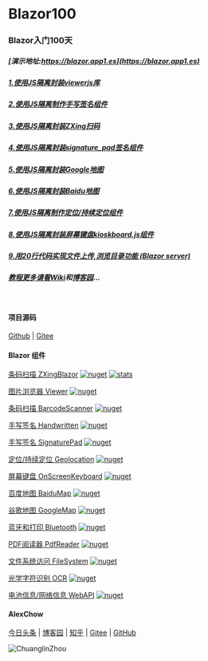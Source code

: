 # Blazor100
### Blazor入门100天

##### [演示地址:https://blazor.app1.es](https://blazor.app1.es)

##### [1.使用JS隔离封装viewerjs库](D1.Viewer.md)

##### [2.使用JS隔离制作手写签名组件](D2.Handwritten.md)

##### [3.使用JS隔离封装ZXing扫码](D3.BarcodeScanner.md)

##### [4.使用JS隔离封装signature_pad签名组件](D4.SignaturePad.md)

##### [5.使用JS隔离封装Google地图](D5.GoogleMap.md)

##### [6.使用JS隔离封装Baidu地图](D6.BaiduMap.md)

##### [7.使用JS隔离制作定位/持续定位组件](D7.Geolocation.md)

##### [8.使用JS隔离封装屏幕键盘kioskboard.js组件](D8.OnScreenKeyboard.md)

##### [9.用20行代码实现文件上传,浏览目录功能 (Blazor server)](D9.BlazorFileUpload.md)

##### [教程更多请看Wiki](https://github.com/densen2014/Blazor100/wiki)和[博客园](https://www.cnblogs.com/densen2014)...

<br/>

#### 项目源码

[Github](https://github.com/densen2014/Blazor100) | [Gitee](https://gitee.com/densen2014/Blazor100)

#### Blazor 组件

[条码扫描 ZXingBlazor](https://www.nuget.org/packages/ZXingBlazor#readme-body-tab)
[![nuget](https://img.shields.io/nuget/v/ZXingBlazor.svg?style=social&logo=appveyor)](https://www.nuget.org/packages/ZXingBlazor) 
[![stats](https://img.shields.io/nuget/dt/ZXingBlazor.svg?style=social&logo=appveyor)](https://www.nuget.org/stats/packages/ZXingBlazor?groupby=Version)

[图片浏览器 Viewer](https://www.nuget.org/packages/BootstrapBlazor.Viewer#readme-body-tab)
[![nuget](https://img.shields.io/nuget/v/BootstrapBlazor.Viewer.svg?style=social&logo=nuget)](https://www.nuget.org/packages/BootstrapBlazor.Viewer) 
  
[条码扫描 BarcodeScanner](Densen.Component.Blazor/BarcodeScanner.md)
[![nuget](https://img.shields.io/nuget/v/Densen.Component.Blazor.svg?style=social&logo=appveyor)](https://www.nuget.org/packages/Densen.Component.Blazor) 
   
[手写签名 Handwritten](Densen.Component.Blazor/Handwritten.md)
[![nuget](https://img.shields.io/nuget/v/Densen.Component.Blazor.svg?style=social&logo=appveyor)](https://www.nuget.org/packages/Densen.Component.Blazor) 

[手写签名 SignaturePad](https://www.nuget.org/packages/BootstrapBlazor.SignaturePad#readme-body-tab)
[![nuget](https://img.shields.io/nuget/v/BootstrapBlazor.SignaturePad.svg?style=social&logo=appveyor)](https://www.nuget.org/packages/BootstrapBlazor.SignaturePad) 

[定位/持续定位 Geolocation](https://www.nuget.org/packages/BootstrapBlazor.Geolocation#readme-body-tab)
[![nuget](https://img.shields.io/nuget/v/BootstrapBlazor.Geolocation.svg?style=social&logo=appveyor)](https://www.nuget.org/packages/Geolocation.Geolocation) 

[屏幕键盘 OnScreenKeyboard](https://www.nuget.org/packages/BootstrapBlazor.OnScreenKeyboard#readme-body-tab)
[![nuget](https://img.shields.io/nuget/v/BootstrapBlazor.OnScreenKeyboard.svg?style=social&logo=appveyor)](https://www.nuget.org/packages/BootstrapBlazor.OnScreenKeyboard) 

[百度地图 BaiduMap](https://www.nuget.org/packages/BootstrapBlazor.BaiduMap#readme-body-tab)
[![nuget](https://img.shields.io/nuget/v/BootstrapBlazor.BaiduMap.svg?style=social&logo=appveyor)](https://www.nuget.org/packages/BootstrapBlazor.BaiduMap) 

[谷歌地图 GoogleMap](https://www.nuget.org/packages/BootstrapBlazor.Maps#readme-body-tab)
[![nuget](https://img.shields.io/nuget/v/BootstrapBlazor.Maps.svg?style=social&logo=appveyor)](https://www.nuget.org/packages/BootstrapBlazor.Maps) 

[蓝牙和打印 Bluetooth](https://www.nuget.org/packages/BootstrapBlazor.Bluetooth#readme-body-tab)
[![nuget](https://img.shields.io/nuget/v/BootstrapBlazor.Bluetooth.svg?style=social&logo=appveyor)](https://www.nuget.org/packages/BootstrapBlazor.Bluetooth) 

[PDF阅读器 PdfReader](https://www.nuget.org/packages/BootstrapBlazor.PdfReader#readme-body-tab)
[![nuget](https://img.shields.io/nuget/v/BootstrapBlazor.PdfReader.svg?style=social&logo=appveyor)](https://www.nuget.org/packages/BootstrapBlazor.PdfReader) 

[文件系统访问 FileSystem](https://www.nuget.org/packages/BootstrapBlazor.FileSystem#readme-body-tab)
[![nuget](https://img.shields.io/nuget/v/BootstrapBlazor.FileSystem.svg?style=social&logo=appveyor)](https://www.nuget.org/packages/BootstrapBlazor.FileSystem) 

[光学字符识别 OCR](https://www.nuget.org/packages/BootstrapBlazor.OCR#readme-body-tab)
[![nuget](https://img.shields.io/nuget/v/BootstrapBlazor.OCR.svg?style=social&logo=appveyor)](https://www.nuget.org/packages/BootstrapBlazor.OCR) 

[电池信息/网络信息 WebAPI](https://www.nuget.org/packages/BootstrapBlazor.WebAPI#readme-body-tab)
[![nuget](https://img.shields.io/nuget/v/BootstrapBlazor.WebAPI.svg?style=social&logo=appveyor)](https://www.nuget.org/packages/BootstrapBlazor.WebAPI) 

#### AlexChow

[今日头条](https://www.toutiao.com/c/user/token/MS4wLjABAAAAGMBzlmgJx0rytwH08AEEY8F0wIVXB2soJXXdUP3ohAE/?) | [博客园](https://www.cnblogs.com/densen2014) | [知乎](https://www.zhihu.com/people/alex-chow-54) | [Gitee](https://gitee.com/densen2014) | [GitHub](https://github.com/densen2014)


![ChuanglinZhou](https://user-images.githubusercontent.com/8428709/205942253-8ff5f9ca-a033-4707-9c36-b8c9950e50d6.png)
